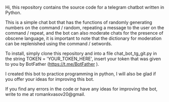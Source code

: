 Hi, this repository contains the source code for a telegram chatbot written in Python.

This is a simple chat bot that has the functions of randomly generating numbers on the command / random, repeating a message to the user on the command / repeat, and the bot can also moderate chats for the presence of obscene language, it is important to note that the dictionary for moderation can be replenished using the command / setwords.

To install, simply clone this repository and into a file chat_bot_tg_git.py in the string TOKEN = 'YOUR_TOKEN_HERE', insert your token that was given to you by BotFather (https://t.me/BotFather ).

I created this bot to practice programming in python, I will also be glad if you offer your ideas for improving this bot.

If you find any errors in the code or have any ideas for improving the bot, write to me at romankvasov20@gmail.
